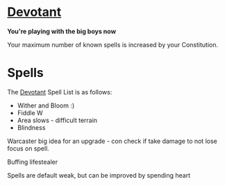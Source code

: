 # [Devotant](Devotant.md)
**You're playing with the big boys now**

Your maximum number of known spells is increased by your Constitution.

# Spells
The [Devotant](Devotant.md) Spell List is as follows:

- Wither and Bloom :)
- Fiddle W
- Area slows - difficult terrain
- Blindness

Warcaster big idea for an upgrade - con check if take damage to not lose focus on spell.

Buffing lifestealer

Spells are default weak, but can be improved by spending heart